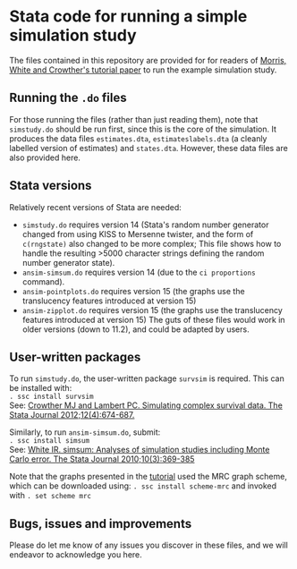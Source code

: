 # Stata code for running a simple simulation study
The files contained in this repository are provided for for readers of [Morris, White and Crowther's tutorial paper](https://onlinelibrary.wiley.com/doi/10.1002/sim.8086) to run the example simulation study.

## Running the `.do` files
For those running the files (rather than just reading them), note that `simstudy.do` should be run first, since this is the core of the simulation. It produces the data files `estimates.dta`, `estimateslabels.dta` (a cleanly labelled version of estimates) and `states.dta`. However, these data files are also provided here.

## Stata versions
Relatively recent versions of Stata are needed:   
* `simstudy.do` requires version 14 (Stata's random number generator changed from using KISS to Mersenne twister, and the form of `c(rngstate)` also changed to be more complex; This file shows how to handle the resulting >5000 character strings defining the random number generator state).
* `ansim-simsum.do` requires version 14 (due to the `ci proportions` command).
* `ansim-pointplots.do` requires version 15 (the graphs use the translucency features introduced at version 15)
* `ansim-zipplot.do` requires version 15 (the graphs use the translucency features introduced at version 15)
The guts of these files would work in older versions (down to 11.2), and could be adapted by users.

## User-written packages
To run `simstudy.do`, the user-written package `survsim` is required. This can be installed with:   
`. ssc install survsim`   
See: [Crowther MJ and Lambert PC. Simulating complex survival data. The Stata Journal 2012;12(4):674-687.](http://www.stata-journal.com/article.html?article=st0275)   

Similarly, to run `ansim-simsum.do`, submit:   
`. ssc install simsum`   
See: [White IR. simsum: Analyses of simulation studies including Monte Carlo error. The Stata Journal 2010;10(3):369-385](http://www.stata-journal.com/article.html?article=st0200)   

Note that the graphs presented in the [tutorial](https://onlinelibrary.wiley.com/doi/10.1002/sim.8086) used the MRC graph scheme, which can be downloaded using:
`. ssc install scheme-mrc`
and invoked with
`. set scheme mrc`

## Bugs, issues and improvements
Please do let me know of any issues you discover in these files, and we will endeavor to acknowledge you here.

